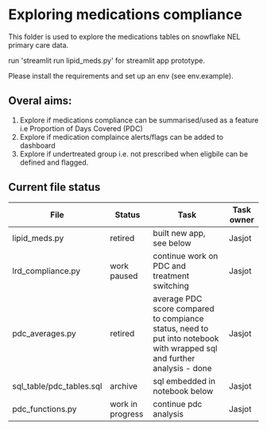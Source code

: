 # Exploring medications compliance
This folder is used to explore the medications tables on snowflake NEL primary care data.

run 'streamlit run lipid_meds.py' for streamlit app prototype.

Please install the requirements and set up an env (see env.example).

## Overal aims:
1. Explore if medications compliance can be summarised/used as a feature i.e Proportion of Days Covered (PDC)
2. Explore if medication complaince alerts/flags can be added to dashboard
3. Explore if undertreated group i.e. not prescribed when eligbile can be defined and flagged.

## Current file status
|File|Status|Task|Task owner|
|-----|-----|-----|------|
|lipid_meds.py|retired|built new app, see below| Jasjot|
|lrd_compliance.py|work paused|continue work on PDC and treatment switching| Jasjot|
|pdc_averages.py|retired |average PDC score compared to compiance status, need to put into notebook with wrapped sql and further analysis - done| Jasjot|
|sql_table/pdc_tables.sql|archive|sql embedded in notebook below|Jasjot|
|pdc_functions.py|work in progress|continue pdc analysis|Jasjot|
  